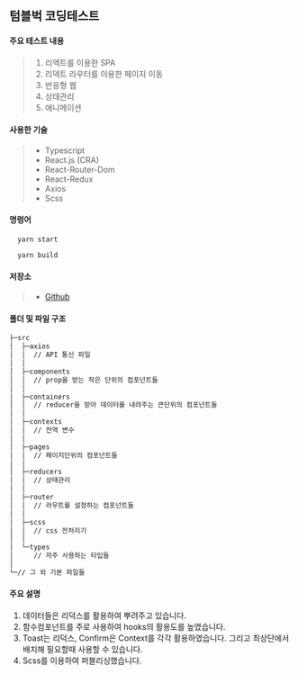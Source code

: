## 텀블벅 코딩테스트

#### 주요 테스트 내용

> 1. 리엑트를 이용한 SPA
> 2. 리덱트 라우터를 이용한 페이지 이동
> 3. 반응형 웹
> 4. 상태관리
> 5. 애니메이션

#### 사용한 기술

> - Typescript
> - React.js (CRA)
> - React-Router-Dom
> - React-Redux
> - Axios
> - Scss

#### 명령어

```
  yarn start
```

```
  yarn build
```

#### 저장소

> - [Github](https://github.com/freevuehub/tumblbug-test)

#### 폴더 및 파일 구조

```sh
├─src
│  ├─axios
│  │  // API 통신 파일
│  │
│  ├─components
│  │  // prop을 받는 작은 단위의 컴포넌트들
│  │
│  ├─containers
│  │  // reducer을 받아 데이터를 내려주는 큰단위의 컴포넌트들
│  │
│  ├─contexts
│  │  // 전역 변수
│  │
│  ├─pages
│  │  // 페이지단위의 컴포넌트들
│  │
│  ├─reducers
│  │  // 상태관리
│  │
│  ├─router
│  │  // 라우트를 설정하는 컴포넌트들
│  │
│  ├─scss
│  │  // css 전처리기
│  │
│  └─types
│     // 자주 사용하는 타입들
│
└─// 그 외 기본 파일들
```

#### 주요 설명

1. 데이터들은 리덕스를 활용하여 뿌려주고 있습니다.
2. 함수컴포넌트를 주로 사용하여 hooks의 활용도를 높였습니다.
3. Toast는 리덕스, Confirm은 Context를 각각 활용하였습니다. 그리고 최상단에서 배치해 필요할때 사용할 수 있습니다.
4. Scss를 이용하여 퍼블리싱했습니다.
